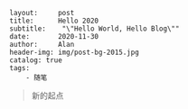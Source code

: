 	layout:     post
	title:      Hello 2020
	subtitle:    "\"Hello World, Hello Blog\""
	date:       2020-11-30
	author:     Alan
	header-img: img/post-bg-2015.jpg
	catalog: true
	tags:
	    - 随笔
> 新的起点